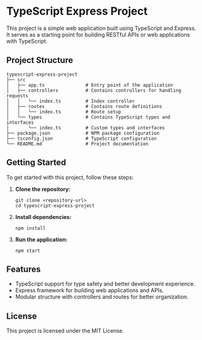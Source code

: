 # TypeScript Express Project

This project is a simple web application built using TypeScript and Express. It serves as a starting point for building RESTful APIs or web applications with TypeScript.

## Project Structure

```
typescript-express-project
├── src
│   ├── app.ts               # Entry point of the application
│   ├── controllers          # Contains controllers for handling requests
│   │   └── index.ts         # Index controller
│   ├── routes               # Contains route definitions
│   │   └── index.ts         # Route setup
│   └── types                # Contains TypeScript types and interfaces
│       └── index.ts         # Custom types and interfaces
├── package.json             # NPM package configuration
├── tsconfig.json            # TypeScript configuration
└── README.md                # Project documentation
```

## Getting Started

To get started with this project, follow these steps:

1. **Clone the repository:**
   ```
   git clone <repository-url>
   cd typescript-express-project
   ```

2. **Install dependencies:**
   ```
   npm install
   ```

3. **Run the application:**
   ```
   npm start
   ```

## Features

- TypeScript support for type safety and better development experience.
- Express framework for building web applications and APIs.
- Modular structure with controllers and routes for better organization.

## License

This project is licensed under the MIT License.